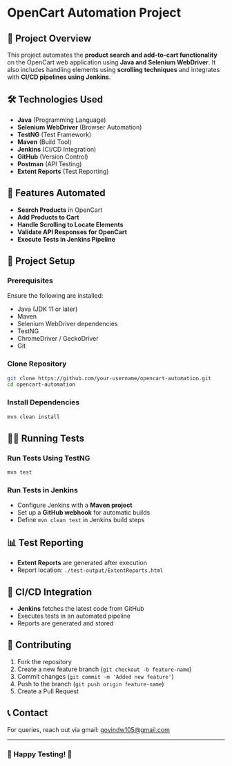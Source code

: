 # OpenCart Automation Project

## 📌 Project Overview
This project automates the **product search and add-to-cart functionality** on the OpenCart web application
using **Java and Selenium WebDriver**. It also includes handling elements using **scrolling techniques** and
integrates with **CI/CD pipelines using Jenkins**.

## 🛠️ Technologies Used
- **Java** (Programming Language)
- **Selenium WebDriver** (Browser Automation)
- **TestNG** (Test Framework)
- **Maven** (Build Tool)
- **Jenkins** (CI/CD Integration)
- **GitHub** (Version Control)
- **Postman** (API Testing)
- **Extent Reports** (Test Reporting)

## 🚀 Features Automated
- **Search Products** in OpenCart
- **Add Products to Cart**
- **Handle Scrolling to Locate Elements**
- **Validate API Responses for OpenCart**
- **Execute Tests in Jenkins Pipeline**

## 📂 Project Setup
### Prerequisites
Ensure the following are installed:
- Java (JDK 11 or later)
- Maven
- Selenium WebDriver dependencies
- TestNG
- ChromeDriver / GeckoDriver
- Git

### Clone Repository
```sh
git clone https://github.com/your-username/opencart-automation.git
cd opencart-automation
```

### Install Dependencies
```sh
mvn clean install
```

## 🏃‍♂️ Running Tests
### Run Tests Using TestNG
```sh
mvn test
```

### Run Tests in Jenkins
- Configure Jenkins with a **Maven project**
- Set up a **GitHub webhook** for automatic builds
- Define `mvn clean test` in Jenkins build steps

## 📊 Test Reporting
- **Extent Reports** are generated after execution
- Report location: `./test-output/ExtentReports.html`

## 🔄 CI/CD Integration
- **Jenkins** fetches the latest code from GitHub
- Executes tests in an automated pipeline
- Reports are generated and stored

## 🤝 Contributing
1. Fork the repository
2. Create a new feature branch (`git checkout -b feature-name`)
3. Commit changes (`git commit -m 'Added new feature'`)
4. Push to the branch (`git push origin feature-name`)
5. Create a Pull Request

## 📞 Contact
For queries, reach out via gmail: govindw105@gmail.com

---
### 🎯 Happy Testing! 🚀

